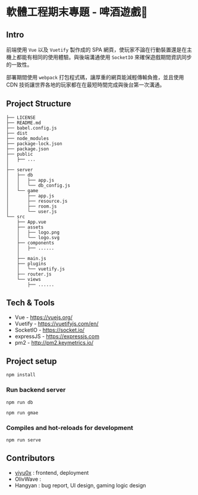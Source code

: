 # 軟體工程期末專題 - 啤酒遊戲🍺



## Intro

前端使用 `Vue` 以及 `Vuetify` 製作成的 SPA 網頁，使玩家不論在行動裝置還是在主機上都能有相同的使用體驗。與後端溝通使用 `SocketIO` 來確保遊戲期間資訊同步的一致性。

部署期間使用 `webpack` 打包程式碼，讓厚重的網頁能減輕傳輸負擔，並且使用 CDN 技術讓世界各地的玩家都在在最短時間完成與後台第一次溝通。

## Project Structure
```
├── LICENSE
├── README.md
├── babel.config.js
├── dist
├── node_modules
├── package-lock.json
├── package.json
├── public
│   ├── ...
│ 
├── server
│   ├── db
│   │   ├── app.js
│   │   └── db_config.js
│   └── game
│       ├── app.js
│       ├── resource.js
│       ├── room.js
│       └── user.js
└── src
    ├── App.vue
    ├── assets
    │   ├── logo.png
    │   └── logo.svg
    ├── components
    │   ├── ......
    │   
    ├── main.js
    ├── plugins
    │   └── vuetify.js
    ├── router.js
    └── views
        ├── ......

```

## Tech & Tools
- Vue - https://vuejs.org/
- Vuetify - https://vuetifyjs.com/en/
- SocketIO - https://socket.io/
- expressJS - https://expressjs.com
- pm2 - http://pm2.keymetrics.io/

## Project setup
`npm install`

### Run backend server
`npm run db`

`npm run gmae`
### Compiles and hot-reloads for development

`npm run serve`

## Contributors
- [yiyu0x](https://github.com/yiyu0x) : frontend, deployment
- OlivWave : 
- Hangyan : bug report, UI design, gaming logic design

